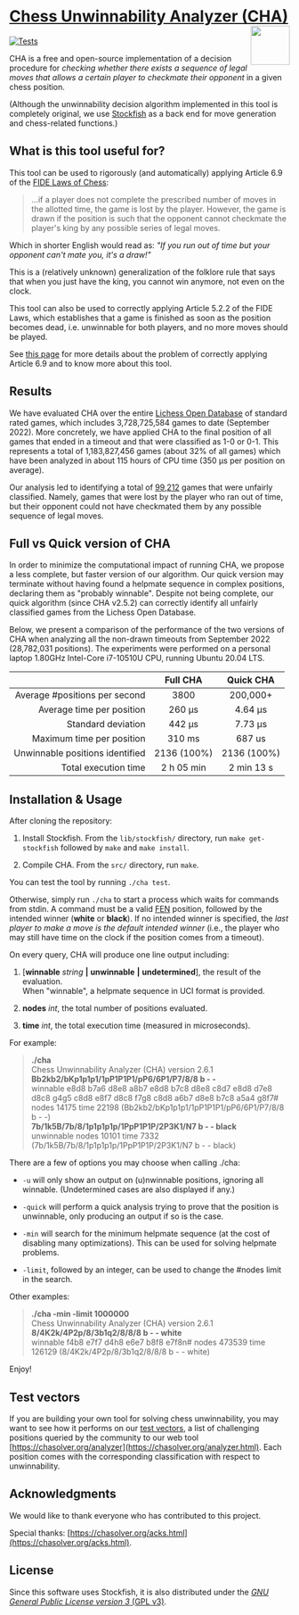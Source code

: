 # [Chess Unwinnability Analyzer (CHA)](https://chasolver.org) <img src="https://miguel-ambrona.github.io/img/cha.png" width="70px" align="right">

[![Tests](https://github.com/miguel-ambrona/D3-Chess/actions/workflows/c-cpp.yml/badge.svg)](https://github.com/miguel-ambrona/D3-Chess/actions/workflows/c-cpp.yml)

CHA is a free and open-source implementation of a
decision procedure for *checking whether there exists a sequence of legal moves
that allows a certain player to checkmate their opponent*
in a given chess position.

(Although the unwinnability decision algorithm implemented in this tool is
completely original, we use
[Stockfish](https://github.com/official-stockfish/Stockfish) as a back end
for move generation and chess-related functions.)

## What is this tool useful for?

This tool can be used to rigorously (and automatically) applying Article 6.9 of
the [FIDE Laws of Chess](https://www.fide.com/FIDE/handbook/LawsOfChess.pdf):

> ...if a player does not complete the prescribed number of moves in the
> allotted time, the game is lost by the player. However, the game is drawn
> if the position is such that the opponent cannot checkmate the player's king
> by any possible series of legal moves.

Which in shorter English would read as:
*"If you run out of time but your opponent can't mate you, it's a draw!"*

This is a (relatively unknown) generalization of the folklore rule that says
that when you just have the king, you cannot win anymore, not even on the clock.

This tool can also be used to correctly applying Article 5.2.2 of the FIDE Laws,
which establishes that a game is finished as soon as the position becomes dead,
i.e. unwinnable for both players, and no more moves should be played.

See [this page](https://chasolver.org)
for more details about the problem of correctly applying Article 6.9 and to
know more about this tool.


## Results

We have evaluated CHA over the entire
[Lichess Open Database](https://database.lichess.org/)
of standard rated games, which includes 3,728,725,584 games to date (September 2022).
More concretely, we have applied CHA to the final position of all games that
ended in a timeout and that were classified as 1-0 or 0-1.
This represents a total of 1,183,827,456 games (about 32% of all games) which have
been analyzed in about 115 hours of CPU time (350 μs per position on average).

Our analysis led to identifying a total of
[99,212](https://raw.githubusercontent.com/miguel-ambrona/D3-Chess/main/tests/unfair.txt)
games that were unfairly classified.
Namely, games that were lost by the player who ran out of time, but their
opponent could not have checkmated them by any possible sequence of legal moves.

## Full vs Quick version of CHA

In order to minimize the computational impact of running CHA, we propose a less
complete, but faster version of our algorithm. Our quick version may terminate
without having found a helpmate sequence in complex positions, declaring them
as "probably winnable".
Despite not being complete, our quick algorithm (since CHA v2.5.2) can correctly
identify all unfairly classified games from the Lichess Open Database.

Below, we present a comparison of the performance of the two versions of CHA
when analyzing all the non-drawn timeouts from September 2022 (28,782,031 positions).
The experiments were performed on a personal laptop
1.80GHz Intel-Core i7-10510U CPU, running Ubuntu 20.04 LTS.

|                                 |    Full CHA   |    Quick CHA   |
|--------------------------------:|:-------------:|:--------------:|
|   Average #positions per second |      3800     |    200,000+    |
|       Average time per position |     260 μs    |     4.64 μs    |
|              Standard deviation |     442 μs    |     7.73 μs    |
|       Maximum time per position |     310 ms    |      687 us    |
| Unwinnable positions identified |  2136 (100%)  |  2136 (100%)   |
|            Total execution time |   2 h 05 min  |   2 min 13 s   |


## Installation & Usage

After cloning the repository:

1. Install Stockfish. From the `lib/stockfish/` directory, run
`make get-stockfish` followed by `make` and `make install`.

2. Compile CHA. From the `src/` directory, run `make`.

You can test the tool by running `./cha test`.

Otherwise, simply run `./cha` to start a process which waits for commands
from stdin. A command must be a valid
[FEN](https://en.wikipedia.org/wiki/Forsyth%E2%80%93Edwards_Notation)
position, followed by the intended winner (**white** or **black**).
If no intended winner is specified, the *last player to make a move is the
default intended winner* (i.e., the player who may still have time on the clock
if the position comes from a timeout).

On every query, CHA will produce one line output including:

1. [**winnable** _string_ **|** **unwinnable** **|** **undetermined**], the
result of the evaluation.<br>
When "winnable", a helpmate sequence in UCI format is provided.

1. **nodes** _int_, the total number of positions evaluated.

1. **time** _int_, the total execution time (measured in microseconds).

For example:

> **./cha**<br>
> Chess Unwinnability Analyzer (CHA) version 2.6.1<br>
> **Bb2kb2/bKp1p1p1/1pP1P1P1/pP6/6P1/P7/8/8 b - -**<br>
> winnable e8d8 b7a6 d8e8 a8b7 e8d8 b7c8 d8e8 c8d7 e8d8 d7e8 d8c8 g4g5 c8d8 e8f7 d8c8 f7g8 c8d8 a6b7 d8e8 b7c8 a5a4 g8f7# nodes 14175 time 22198 (Bb2kb2/bKp1p1p1/1pP1P1P1/pP6/6P1/P7/8/8 b - -)<br>
> **7b/1k5B/7b/8/1p1p1p1p/1PpP1P1P/2P3K1/N7 b - - black**<br>
> unwinnable nodes 10101 time 7332 (7b/1k5B/7b/8/1p1p1p1p/1PpP1P1P/2P3K1/N7 b - - black)

There are a few of options you may choose when calling ./cha:

* ```-u``` will only show an output on (u)nwinnable positions, ignoring all
winnable. (Undetermined cases are also displayed if any.)

* ```-quick``` will perform a quick analysis trying to prove that the position
is unwinnable, only producing an output if so is the case.

* ```-min``` will search for the minimum helpmate sequence (at the cost of
disabling many optimizations). This can be used for solving helpmate problems.

* ```-limit```, followed by an integer, can be used to change the #nodes limit
in the search.

Other examples:

> **./cha -min -limit 1000000**<br>
> Chess Unwinnability Analyzer (CHA) version 2.6.1<br>
> **8/4K2k/4P2p/8/3b1q2/8/8/8 b - - white**<br>
> winnable f4b8 e7f7 d4h8 e6e7 b8f8 e7f8n# nodes 473539 time 126129 (8/4K2k/4P2p/8/3b1q2/8/8/8 b - - white)

Enjoy!

## Test vectors

If you are building your own tool for solving chess unwinnability, you may
want to see how it performs on our
[test vectors](https://github.com/miguel-ambrona/D3-Chess/blob/main/tests/test-vector.txt),
a list of challenging positions queried by the community to our web tool
[https://chasolver.org/analyzer](https://chasolver.org/analyzer.html).
Each position comes with the corresponding classification with respect
to unwinnability.

## Acknowledgments

We would like to thank everyone who has contributed to this project.

Special thanks:
[https://chasolver.org/acks.html](https://chasolver.org/acks.html).

## License

Since this software uses Stockfish, it is also distributed under the
[*GNU General Public License version 3* (GPL v3)](https://github.com/miguel-ambrona/D3-Chess/blob/main/LICENSE).